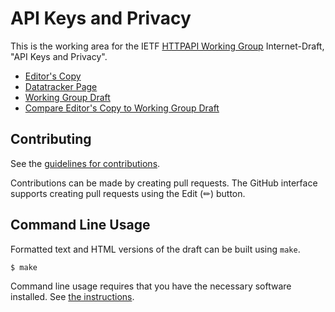<!-- regenerate: on (set to off if you edit this file) -->

# API Keys and Privacy

This is the working area for the IETF [HTTPAPI Working Group](https://datatracker.ietf.org/group/httpapi/documents/) Internet-Draft, "API Keys and Privacy".

* [Editor's Copy](https://richsalz.github.io/draft-rsalz-httpapi-privacy/#go.draft-ietf-httpapi-privacy.html)
* [Datatracker Page](https://datatracker.ietf.org/doc/draft-ietf-httpapi-privacy)
* [Working Group Draft](https://datatracker.ietf.org/doc/html/draft-ietf-httpapi-privacy)
* [Compare Editor's Copy to Working Group Draft](https://richsalz.github.io/draft-rsalz-httpapi-privacy/#go.draft-ietf-httpapi-privacy.diff)


## Contributing

See the
[guidelines for contributions](https://github.com/richsalz/draft-rsalz-httpapi-privacy/blob/main/CONTRIBUTING.md).

Contributions can be made by creating pull requests.
The GitHub interface supports creating pull requests using the Edit (✏) button.


## Command Line Usage

Formatted text and HTML versions of the draft can be built using `make`.

```sh
$ make
```

Command line usage requires that you have the necessary software installed.  See
[the instructions](https://github.com/martinthomson/i-d-template/blob/main/doc/SETUP.md).

